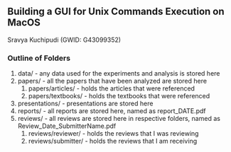 <h2>Building a GUI for Unix Commands Execution on MacOS</h2> 

Sravya Kuchipudi (GWID: G43099352) <br>

<h3>Outline of Folders</h3> 
<ol>
  <li>data/ - any data used for the experiments and analysis is stored here</li>
  <li>papers/ - all the papers that have been analyzed are stored here
    <ol>
      <li>papers/articles/ - holds the articles that were referenced</li>
      <li>papers/textbooks/ - holds the textbooks that were referenced</li>
    </ol>
  </li>
  <li>presentations/ - presentations are stored here</li>
  <li>reports/ - all reports are stored here, named as report_DATE.pdf</li>
  <li>reviews/ - all reviews are stored here in respective folders, named as Review_Date_SubmitterName.pdf
    <ol>
      <li>reviews/reviewer/ - holds the reviews that I was reviewing</li>
      <li>reviews/submitter/ - holds the reviews that I am receiving</li>
    </ol>
  </li>
</ol>
